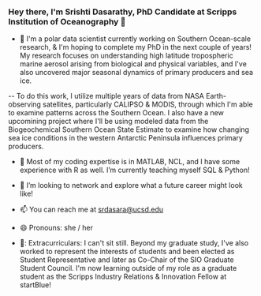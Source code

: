 ### Hey there, I'm Srishti Dasarathy, PhD Candidate at Scripps Institution of Oceanography 👋

- 🔭 I'm a polar data scientist currently working on Southern Ocean-scale research, & I'm hoping to complete my PhD in the next couple of years! My research focuses on understanding high latitude tropospheric marine aerosol arising from biological and physical variables, and I've also uncovered major seasonal dynamics of primary producers and sea ice. 

-- To do this work, I utilize multiple years of data from NASA Earth-observing satellites, particularly CALIPSO & MODIS, through which I'm able to examine patterns across the Southern Ocean. I also have a new upcomining project where I'll be using modeled data from the Biogeochemical Southern Ocean State Estimate to examine how changing sea ice conditions in the western Antarctic Peninsula influences primary producers. 

- 🌱 Most of my coding expertise is in MATLAB, NCL, and I have some experience with R as well. I’m currently teaching myself SQL & Python!

- 👯 I’m looking to network and explore what a future career might look like! 

- 📫 You can reach me at srdasara@ucsd.edu 

- 😄 Pronouns: she / her

- 💃: Extracurriculars: I can't sit still. Beyond my graduate study, I've also worked to represent the interests of students and been elected as Student Representative and later as Co-Chair of the SIO Graduate Student Council. I'm now learning outside of my role as a graduate student as the Scripps Industry Relations & Innovation Fellow at startBlue! 

